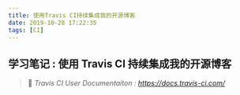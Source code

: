 ```yaml
---
title: 使用Travis CI持续集成我的开源博客
date: 2019-10-28 17:22:35
tags: [CI]
---
```


## 学习笔记 : 使用 Travis CI 持续集成我的开源博客

> 🚀 *Travis CI User Documentaiton : https://docs.travis-ci.com/*